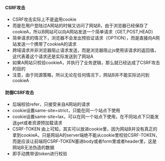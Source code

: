 #### CSRF攻击
 - CSRF攻击实际上不是盗用cookie
 - 而是在用户登陆过A网站的时候又访问了网站B，由于浏览器已经保存了cookieA，所以B网站可以向A网站发送一个简单请求（GET,POST,HEAD）
 - 简单请求的情况下，浏览器不会发出预验证请求（OPTION），而是直接向A网站发送一个携带了cookieA的请求
 - 跨域请求并非浏览器阻止请求发送，而是浏览器阻止js使用该请求的返回值，这代表着这个请求还是实际发送到了网站A
 - 如果A网站只校验cookieA，并执行了业务逻辑，那么就已经达成了CSRF攻击的目的
 - 注意，由于同源策略，所以无论在任何情况下，网站B并不能实际访问到cookieA


#### 防御CSRF攻击
- 后端校验refer，只接受来自A网站的请求
- cookie设置same-site=strict，只能在同一个站点下使用
- cookie设置same-site=lax，可以在同一个站点下使用，在不同站点下只能发送get或者资源预加载请求
- CSRF-TOKEN 由上可知，其实可以放进cookie里，因为网站B并没有真正的拿到cookieA，只是网站A的server端绝不能从cookie里校验CSRF-TOKEN，而是应该让前端将CSRF-TOKEN塞进body或者form里或者header里，这是网站B无法伪造的数据
- 即手动携带该token进行校验